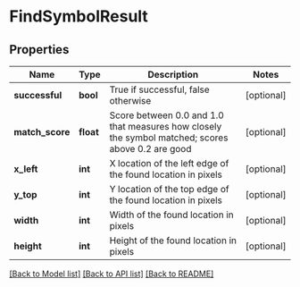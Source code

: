 # FindSymbolResult

## Properties
Name | Type | Description | Notes
------------ | ------------- | ------------- | -------------
**successful** | **bool** | True if successful, false otherwise | [optional] 
**match_score** | **float** | Score between 0.0 and 1.0 that measures how closely the symbol matched; scores above 0.2 are good | [optional] 
**x_left** | **int** | X location of the left edge of the found location in pixels | [optional] 
**y_top** | **int** | Y location of the top edge of the found location in pixels | [optional] 
**width** | **int** | Width of the found location in pixels | [optional] 
**height** | **int** | Height of the found location in pixels | [optional] 

[[Back to Model list]](../README.md#documentation-for-models) [[Back to API list]](../README.md#documentation-for-api-endpoints) [[Back to README]](../README.md)


